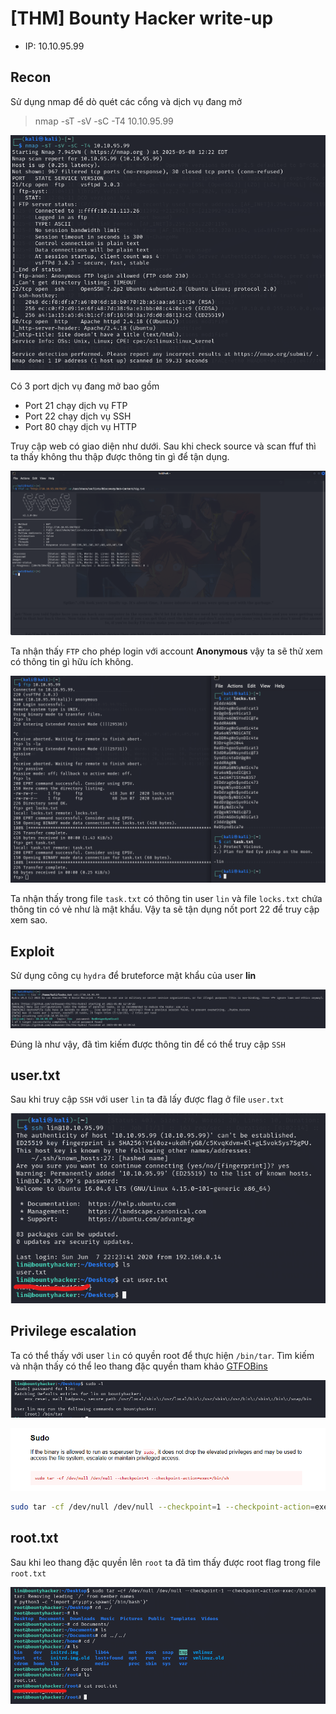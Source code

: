 # [THM] Bounty Hacker write-up

- IP: 10.10.95.99

## Recon

Sử dụng nmap để dò quét các cổng và dịch vụ đang mở
> nmap -sT -sV -sC -T4 10.10.95.99

![Scan nmap](./img/nmap-scan.png)

Có 3 port dịch vụ đang mở bao gồm
- Port 21 chạy dịch vụ FTP
- Port 22 chạy dịch vụ SSH
- Port 80 chạy dịch vụ HTTP 

Truy cập web có giao diện như dưới. Sau khi check source và scan ffuf thì ta thấy không thu thập được thông tin gì để tận dụng.

![Ffuf scan](./img/ffuf-scan.png)

Ta nhận thấy `FTP` cho phép login với account **Anonymous** vậy ta sẽ thử xem có thông tin gì hữu ích không.

![FTP access](./img/ftp-access.png)

Ta nhận thấy trong file `task.txt` có thông tin user `lin` và file `locks.txt` chứa thông tin có vẻ như là mật khẩu. Vậy ta sẽ tận dụng nốt port 22 để truy cập xem sao.

## Exploit
Sử dụng công cụ `hydra` để bruteforce mật khẩu của user **lin**

![Hydra bruteforce](./img/hydra-bruteforce.png)

Đúng là như vậy, đã tìm kiếm được thông tin để có thể truy cập `SSH`

## user.txt
Sau khi truy cập `SSH` với user `lin` ta đã lấy được flag ở file `user.txt`

![User flag](./img/uesr-flag.png)

## Privilege escalation
Ta có thể thấy với user `lin` có quyền root để thực hiện `/bin/tar`. Tìm kiếm và nhận thấy có thể leo thang đặc quyền tham khảo [GTFOBins](https://gtfobins.github.io/gtfobins/tar/)

![Sudo -l](./img/sudo-l.png)

![Privilege escalation](./img/privilege-escalation.png)

```sh
sudo tar -cf /dev/null /dev/null --checkpoint=1 --checkpoint-action=exec=/bin/sh
```

## root.txt
Sau khi leo thang đặc quyền lên `root` ta đã tìm thấy được root flag trong file `root.txt`

![Root flag](./img/root-flag.png)



